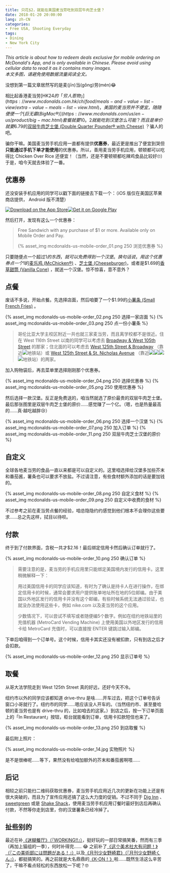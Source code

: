 ```yaml
---
title: 只花$2，就能在美国麦当劳吃到双层牛肉芝士堡？
date: 2018-01-20 20:00:00
lang: zh-CN
categories:
- Free USA, Shooting Everyday
tags:
- Dining
- New York City
---
```

*This article is about how to redeem deals exclusive for mobile ordering on McDonald's App, and is only available in Chinese. Please avoid using cellular data to read it as it contains many images.*  
*本文多图，请避免使用数据流量阅读全文。*

没想到第一篇文章居然写的是麦(jīn)当(gǒng)劳(mén)😂

相比起香港麦当劳[HK$24的「穷人恩物」](https://www.mcdonalds.com.hk/ch/food/meals-and-value-list-view/extra-value-meals-list-view.html)，美国的麦当劳并不便宜，随随便便一个[巨无霸 (Big Mac®)](https://www.mcdonalds.com/us/en-us/product/big-mac.html) 套餐就要$10。$2就能吃到汉堡怎么可能？而且是单价就要$6.79的[双层牛肉芝士堡 (Double Quarter Pounder® with Cheese)](https://www.mcdonalds.com/us/en-us/product/double-quarter-pounder-with-cheese.html) ？骗人的吧。

<!-- more -->

骗你干嘛。美国麦当劳手机应用一直都有提供**优惠券**，最近更是推出了便宜到哭但**只能通过手机下单才能使用**的优惠券。所以，善用麦当劳手机应用，顿顿都可以吃得比 Chicken Over Rice 还便宜！（当然，还是不要顿顿都吃辣鸡食品比较好🙄）于是，咱今天就去体验了一番。

## 优惠券

还没安装手机应用的同学可以戳下面的链接去下载一个：（iOS 版仅在美国区苹果商店提供， Android 版不清楚）

<div><a href="https://itunes.apple.com/us/app/mcdonalds/id922103212" target="_blank"><img class="not-fancy store-badge" src="https://developer.apple.com/app-store/marketing/guidelines/images/badge-download-on-the-app-store.svg" alt="Download on the App Store" /></a><a href="https://play.google.com/store/apps/details?id=com.mcdonalds.app" target="_blank"><img class="not-fancy store-badge" src="https://upload.wikimedia.org/wikipedia/commons/7/78/Google_Play_Store_badge_EN.svg" alt="Get it on Google Play" /></a></div>

然后打开，发现有这么一个优惠券：

> Free Sandwich with any purchase of $1 or more. Available only on Mobile Order and Pay.
> 
> {% asset_img mcdonalds-us-mobile-order_01.png 250 浏览优惠券 %}

只要随便点一个超过$1的东西，就可以免费得到一个汉堡。换句话说，用这个优惠券点一个$1的[麦乐鸡 (McChicken®)](https://www.mcdonalds.com/us/en-us/product/mcchicken.html) 、[芝士堡 (Cheeseburger)](https://www.mcdonalds.com/us/en-us/product/cheeseburger.html)，或者是$1.69的[香草甜筒 (Vanilla Cone)](https://www.mcdonalds.com/us/en-us/product/vanilla-cone.html) ，就送一个汉堡。惊不惊喜，意不意外？

## 点餐

废话不多说，开始点餐。先选择店面，然后咱要了一个$1.99的[小薯条 (Small French Fries)](https://www.mcdonalds.com/us/en-us/product/small-french-fries.html) 。

{% asset_img mcdonalds-us-mobile-order_02.png 250 选择一家店面 %}
{% asset_img mcdonalds-us-mobile-order_03.png 250 点一份小薯条 %}

> 哥伦比亚大学主校区附近一共也就三家麦当劳，而且离学校都不是很近。住在 West 116th Street 以南的同学可以考虑去 <a class="fancy-iframe" href="https://www.google.com/maps/embed?pb=!1m18!1m12!1m3!1d3020.288552315353!2d-73.9713496472664!3d40.799652516735335!2m3!1f0!2f0!3f0!3m2!1i1024!2i768!4f13.1!3m3!1m2!1s0x89c2f6286b142f4f%3A0x84907467360a2195!2sMcDonald&#39;s!5e0!3m2!1sen!2sus!4v1516510788993" title="Open in Google Map"><i class="fa fa-map-marker" aria-hidden="true"></i> Broadway & West 105th Street</a> 的那家；住北面的可以考虑去 <a class="fancy-iframe" href="https://www.google.com/maps/embed?pb=!1m18!1m12!1m3!1d3019.547118967761!2d-73.96109818500928!3d40.81594473918764!2m3!1f0!2f0!3f0!3m2!1i1024!2i768!4f13.1!3m3!1m2!1s0x89c2f612caaa6e17%3A0xf752919ec985c3f3!2sMcDonald&#39;s!5e0!3m2!1sen!2sus!4v1516514466217" title="Open in Google Map"><i class="fa fa-map-marker" aria-hidden="true"></i> West 125th Street & Broadway</a> （靠近<img class="not-fancy nycs-bullet" src="https://upload.wikimedia.org/wikipedia/commons/3/3f/NYCS-bull-trans-1.svg" />地铁站）或 <a class="fancy-iframe" href="https://www.google.com/maps/embed?pb=!1m18!1m12!1m3!1d3019.7820006935403!2d-73.95522768500962!3d40.810784039503915!2m3!1f0!2f0!3f0!3m2!1i1024!2i768!4f13.1!3m3!1m2!1s0x89c2f612caaa6e17%3A0xf90346a7e5caa35b!2sMcDonald&#39;s!5e0!3m2!1sen!2sus!4v1516514584146"  title="Open in Google Map"><i class="fa fa-map-marker" aria-hidden="true"></i> West 125th Street & St. Nicholas Avenue</a> （靠近<img class="not-fancy nycs-bullet" src="https://upload.wikimedia.org/wikipedia/commons/0/0c/NYCS-bull-trans-A.svg" /><img class="not-fancy nycs-bullet" src="https://upload.wikimedia.org/wikipedia/commons/f/fb/NYCS-bull-trans-B.svg" /><img class="not-fancy nycs-bullet" src="https://upload.wikimedia.org/wikipedia/commons/0/03/NYCS-bull-trans-C.svg" /><img class="not-fancy nycs-bullet" src="https://upload.wikimedia.org/wikipedia/commons/3/39/NYCS-bull-trans-D.svg" />地铁站）的两家。

加入购物袋后，再去菜单里选择刚刚那个优惠券。

{% asset_img mcdonalds-us-mobile-order_04.png 250 选择优惠券 %}
{% asset_img mcdonalds-us-mobile-order_05.png 250 使用优惠券 %}

然后选择一款汉堡。反正是免费送的，咱当然就选了原价最贵的双层牛肉芝士堡。最后那张图里是双层牛肉芝士堡的原价……感觉赚了一个亿。（嗯，也是热量最高的……真·越吃越胖😢）

{% asset_img mcdonalds-us-mobile-order_06.png 250 选择一个汉堡 %}
{% asset_img mcdonalds-us-mobile-order_07.png 250 加入订单 %}
{% asset_img mcdonalds-us-mobile-order_11.png 250 双层牛肉芝士汉堡的原价 %}

## 自定义

全球各地麦当劳的食品一直以来都是可以自定义的。这里咱选择给汉堡多加些芥末和番茄酱，薯条也可以要求不放盐。不过请注意，有些食材额外添加的话是要加钱的。

{% asset_img mcdonalds-us-mobile-order_08.png 250 自定义食材 %}
{% asset_img mcdonalds-us-mobile-order_09.png 250 自定义中收费的食材 %}

不过参考之前在麦当劳点餐的经验，咱总隐隐约约感觉到他们根本不会理你这些要求……总之先这样，拭目以待呗。

## 付款

终于到了付款界面，含税一共才$2.16！最后绑定信用卡然后确认订单就行了。

{% asset_img mcdonalds-us-mobile-order_10.png 250 确认订单 %}

> 需要注意的是，麦当劳的手机应用里只能绑定美国境内发行的信用卡。这里稍微解释一下：
> 
> 用过美国信用卡的同学应该知道，有时为了确认是持卡人在进行操作，在绑定信用卡的时候，通常会要求用户提供账单地址所在地的5位邮编。由于美国以外地区发行的信用卡并没有这个邮编，有些时候系统无法通过验证，也就没办法使用这些卡，例如 nike.com 以及麦当劳的这个应用。
> 
> 少数情况下，可以尝试不填写或者随便编5个数字。例如在纽约地铁站里的充值机器 (MetroCard Vending Machine) 上使用美国以外地区发行的信用卡给 MetroCard 充值时，可以直接按 ENTER 键跳过输入邮编。

下单后咱得到一个订单号。这个时候，信用卡其实还没有被扣款，只有到店之后才会扣款。

{% asset_img mcdonalds-us-mobile-order_12.png 250 显示订单号 %}

## 取餐

从哥大法学院走到 West 125th Street 真的好远，还好今天不冷。

纽约市以外的同学应该都知道 drive-thru 是啥……开车过去，把这个订单号告诉窗口小哥就行了。纽约市的同学……嗯应该没人开车的。（当然纽约市、甚至曼哈顿的麦当劳也是有 drive-thru 的，比如咱去的这家。）到店之后，按一下订单页面上的「In Restaurant」按钮，柜台就能看到订单，信用卡扣款短信也来了。

{% asset_img mcdonalds-us-mobile-order_13.png 250 到店取餐 %}

最后附上照片：

{% asset_img mcdonalds-us-mobile-order_14.jpg 实物照片 %}

是不是很棒呢……等下，果然没有给咱加额外的芥末和番茄酱啊喂……

## 后记

相较之前只能扫二维码获取优惠券，麦当劳手机应用近几次的更新在功能上还是有很大突破的，而且为了宣传应用还搞了这么大力度的促销。不过不同于 [Dig Inn](https://www.diginn.com/) 、 [sweetgreen](http://www.sweetgreen.com) 或是 [Shake Shack](https://www.shakeshack.com/)，使用麦当劳手机应用订餐时最好到店后再确认付款，不然等你走到店里，你的汉堡薯条已经冷掉了。

## 扯些别的

最近在补[《迷糊餐厅》（『WORKING!!』）](https://zh.moegirl.org/zh-hans/迷糊餐厅)，挺好玩的一部日常搞笑番，然而有三季（再加上猫组的一季），何时补得完…… 😂
之前补了[《这个美术社大有问题！》（『この美術部には問題がある！』）](https://zh.moegirl.org/zh-hans/这个美术社大有问题)以及[《月刊少女野崎君》（『月刊少女野崎くん』）](https://zh.moegirl.org/zh-hans/月刊少女野崎君)，都挺搞笑的。再之前就是大名鼎鼎的[《K-ON！》](https://zh.moegirl.org/zh-hans/轻音少女)啦……既然生活这么辛苦了，干嘛不看点轻松的东西放松一下呢？🤓
